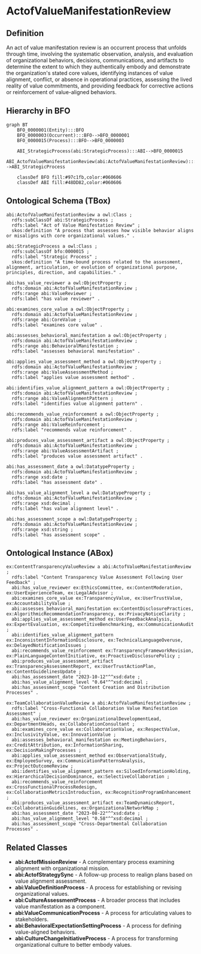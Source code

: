 # ActofValueManifestationReview

## Definition
An act of value manifestation review is an occurrent process that unfolds through time, involving the systematic observation, analysis, and evaluation of organizational behaviors, decisions, communications, and artifacts to determine the extent to which they authentically embody and demonstrate the organization's stated core values, identifying instances of value alignment, conflict, or absence in operational practices, assessing the lived reality of value commitments, and providing feedback for corrective actions or reinforcement of value-aligned behaviors.

## Hierarchy in BFO
```mermaid
graph BT
    BFO_0000001(Entity):::BFO
    BFO_0000003(Occurrent):::BFO-->BFO_0000001
    BFO_0000015(Process):::BFO-->BFO_0000003
    
    ABI_StrategicProcess(abi:StrategicProcess):::ABI-->BFO_0000015
    ABI_ActofValueManifestationReview(abi:ActofValueManifestationReview):::ABI-->ABI_StrategicProcess
    
    classDef BFO fill:#97c1fb,color:#060606
    classDef ABI fill:#48DD82,color:#060606
```

## Ontological Schema (TBox)
```turtle
abi:ActofValueManifestationReview a owl:Class ;
  rdfs:subClassOf abi:StrategicProcess ;
  rdfs:label "Act of Value Manifestation Review" ;
  skos:definition "A process that assesses how visible behavior aligns or misaligns with core organizational values." .

abi:StrategicProcess a owl:Class ;
  rdfs:subClassOf bfo:0000015 ;
  rdfs:label "Strategic Process" ;
  skos:definition "A time-bound process related to the assessment, alignment, articulation, or evolution of organizational purpose, principles, direction, and capabilities." .

abi:has_value_reviewer a owl:ObjectProperty ;
  rdfs:domain abi:ActofValueManifestationReview ;
  rdfs:range abi:ValueReviewer ;
  rdfs:label "has value reviewer" .

abi:examines_core_value a owl:ObjectProperty ;
  rdfs:domain abi:ActofValueManifestationReview ;
  rdfs:range abi:CoreValue ;
  rdfs:label "examines core value" .

abi:assesses_behavioral_manifestation a owl:ObjectProperty ;
  rdfs:domain abi:ActofValueManifestationReview ;
  rdfs:range abi:BehavioralManifestation ;
  rdfs:label "assesses behavioral manifestation" .

abi:applies_value_assessment_method a owl:ObjectProperty ;
  rdfs:domain abi:ActofValueManifestationReview ;
  rdfs:range abi:ValueAssessmentMethod ;
  rdfs:label "applies value assessment method" .

abi:identifies_value_alignment_pattern a owl:ObjectProperty ;
  rdfs:domain abi:ActofValueManifestationReview ;
  rdfs:range abi:ValueAlignmentPattern ;
  rdfs:label "identifies value alignment pattern" .

abi:recommends_value_reinforcement a owl:ObjectProperty ;
  rdfs:domain abi:ActofValueManifestationReview ;
  rdfs:range abi:ValueReinforcement ;
  rdfs:label "recommends value reinforcement" .

abi:produces_value_assessment_artifact a owl:ObjectProperty ;
  rdfs:domain abi:ActofValueManifestationReview ;
  rdfs:range abi:ValueAssessmentArtifact ;
  rdfs:label "produces value assessment artifact" .

abi:has_assessment_date a owl:DatatypeProperty ;
  rdfs:domain abi:ActofValueManifestationReview ;
  rdfs:range xsd:date ;
  rdfs:label "has assessment date" .

abi:has_value_alignment_level a owl:DatatypeProperty ;
  rdfs:domain abi:ActofValueManifestationReview ;
  rdfs:range xsd:decimal ;
  rdfs:label "has value alignment level" .

abi:has_assessment_scope a owl:DatatypeProperty ;
  rdfs:domain abi:ActofValueManifestationReview ;
  rdfs:range xsd:string ;
  rdfs:label "has assessment scope" .
```

## Ontological Instance (ABox)
```turtle
ex:ContentTransparencyValueReview a abi:ActofValueManifestationReview ;
  rdfs:label "Content Transparency Value Assessment Following User Feedback" ;
  abi:has_value_reviewer ex:EthicsCommittee, ex:ContentModeration, ex:UserExperienceTeam, ex:LegalAdvisor ;
  abi:examines_core_value ex:TransparencyValue, ex:UserTrustValue, ex:AccountabilityValue ;
  abi:assesses_behavioral_manifestation ex:ContentDisclosurePractices, ex:AlgorithmicRecommendationTransparency, ex:PrivacyNoticeClarity ;
  abi:applies_value_assessment_method ex:UserFeedbackAnalysis, ex:ExpertEvaluation, ex:CompetitiveBenchmarking, ex:CommunicationAudit ;
  abi:identifies_value_alignment_pattern ex:InconsistentInformationDisclosure, ex:TechnicalLanguageOveruse, ex:DelayedNotificationIssues ;
  abi:recommends_value_reinforcement ex:TransparencyFrameworkRevision, ex:PlainLanguageContentInitiative, ex:ProactiveDisclosurePolicy ;
  abi:produces_value_assessment_artifact ex:TransparencyAssessmentReport, ex:UserTrustActionPlan, ex:ContentGuidelinesUpdate ;
  abi:has_assessment_date "2023-10-12"^^xsd:date ;
  abi:has_value_alignment_level "0.64"^^xsd:decimal ;
  abi:has_assessment_scope "Content Creation and Distribution Processes" .

ex:TeamCollaborationValueReview a abi:ActofValueManifestationReview ;
  rdfs:label "Cross-Functional Collaboration Value Manifestation Assessment" ;
  abi:has_value_reviewer ex:OrganizationalDevelopmentLead, ex:DepartmentHeads, ex:CollaborationConsultant ;
  abi:examines_core_value ex:CollaborationValue, ex:RespectValue, ex:InclusivityValue, ex:InnovationValue ;
  abi:assesses_behavioral_manifestation ex:MeetingBehaviors, ex:CreditAttribution, ex:InformationSharing, ex:DecisionMakingProcesses ;
  abi:applies_value_assessment_method ex:ObservationalStudy, ex:EmployeeSurvey, ex:CommunicationPatternsAnalysis, ex:ProjectOutcomeReview ;
  abi:identifies_value_alignment_pattern ex:SiloedInformationHolding, ex:HierarchicalDecisionDominance, ex:SelectiveCollaboration ;
  abi:recommends_value_reinforcement ex:CrossFunctionalProcessRedesign, ex:CollaborationMetricsIntroduction, ex:RecognitionProgramEnhancement ;
  abi:produces_value_assessment_artifact ex:TeamDynamicsReport, ex:CollaborationGuidelines, ex:OrganizationalNetworkMap ;
  abi:has_assessment_date "2023-08-22"^^xsd:date ;
  abi:has_value_alignment_level "0.58"^^xsd:decimal ;
  abi:has_assessment_scope "Cross-Departmental Collaboration Processes" .
```

## Related Classes
- **abi:ActofMissionReview** - A complementary process examining alignment with organizational mission.
- **abi:ActofStrategySync** - A follow-up process to realign plans based on value alignment assessment.
- **abi:ValueDefinitionProcess** - A process for establishing or revising organizational values.
- **abi:CultureAssessmentProcess** - A broader process that includes value manifestation as a component.
- **abi:ValueCommunicationProcess** - A process for articulating values to stakeholders.
- **abi:BehavioralExpectationSettingProcess** - A process for defining value-aligned behaviors.
- **abi:CultureChangeInitiativeProcess** - A process for transforming organizational culture to better embody values. 